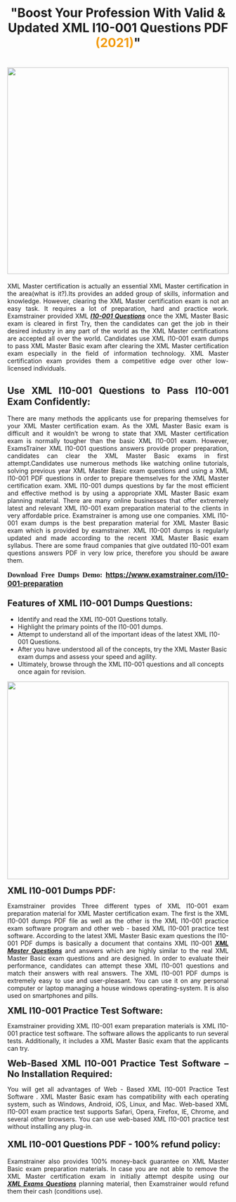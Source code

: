 
<h1 style="text-align: center;"><strong>"Boost Your Profession With Valid & Updated XML I10-001 Questions PDF <span style="color:#f39c12;">(</span><font color="#f39c12">2021)</font>"</strong></h1>

<h1><strong><a href="https://www.examstrainer.com/i10-001-preparation"><img alt="" src="https://lh3.googleusercontent.com/pw/ACtC-3f8c-slHvsLmpoocRcSJ18CXwyuRuDgfxOBXx4IdSHEzjzfh_xOgpUBjgAAY02t4nrCZtN09VK0W3n2neEBZCEPjO0q0DqiUEWHT2FAznA-KvTY27ZQYN7h16PdyGeKKF-LX8DxtBlN22QRufsFJCN3=w1366-h541-no?authuser=0" style="width: 100%; height: 470px;" /></a></strong></h1>

<p style="text-align: justify;">XML Master certification is actually an essential XML Master certification in the area(what is it?).Its provides an added group of skills, information and knowledge. However, clearing the XML Master certification exam is not an easy task. It requires a lot of preparation, hard and practice work. Examstrainer provided XML <em><a href="https://www.examstrainer.com/i10-001-preparation"><strong>I10-001 Questions</strong></a></em> once the XML Master Basic exam is cleared in first Try, then the candidates can get the job in their desired industry in any part of the world as the XML Master certifications are accepted all over the world. Candidates use XML I10-001 exam dumps to pass XML Master Basic exam after clearing the XML Master certification exam especially in the field of information technology. XML Master certification exam provides them a competitive edge over other low-licensed individuals.</p>

<h2 style="text-align: justify;"><strong>Use XML I10-001 Questions to Pass I10-001 Exam Confidently:</strong></h2>

<p style="text-align: justify;">There are many methods the applicants use for preparing themselves for your XML Master certification exam. As the XML Master Basic exam is difficult and it wouldn’t be wrong to state that XML Master certification exam is normally tougher than the basic XML I10-001 exam. However, ExamsTrainer XML I10-001 questions answers provide proper preparation, candidates can clear the XML Master Basic exams in first attempt.Candidates use numerous methods like watching online tutorials, solving previous year XML Master Basic exam questions and using a XML I10-001 PDF questions in order to prepare themselves for the XML Master certification exam. XML I10-001 dumps questions by far the most efficient and effective method is by using a appropriate XML Master Basic exam planning material. There are many online businesses that offer extremely latest and relevant XML I10-001 exam preparation material to the clients in very affordable price. Examstrainer is among use one companies. XML I10-001 exam dumps is the best preparation material for XML Master Basic exam which is provided by examstrainer. XML I10-001 dumps is regularly updated and made according to the recent XML Master Basic exam syllabus. There are some fraud companies that give outdated I10-001 exam questions answers PDF in very low price, therefore you should be aware them.</p>

<p style="text-align: justify;"><span style="font-family:Georgia,serif;"><strong><span style="font-size:16px;">Download Free Dumps Demo:</span></strong></span> <span style="font-size:16px;"><strong><a href="https://www.examstrainer.com/i10-001-preparation">https://www.examstrainer.com/i10-001-preparation</a></strong></span></p>

<h3 style="text-align: justify;"><strong><span style="font-size:20px;">Features of XML I10-001 Dumps Questions:</span></strong></h3>

<ul>
	<li>Identify and read the XML I10-001 Questions totally.</li>
	<li>Highlight the primary points of the I10-001 dumps.</li>
	<li>Attempt to understand all of the important ideas of the latest XML I10-001 Questions.</li>
	<li>After you have understood all of the concepts, try the XML Master Basic exam dumps and assess your speed and agility.</li>
	<li>Ultimately, browse through the XML I10-001 questions and all concepts once again for revision.</li>
</ul>

<p><a href="https://www.examstrainer.com/xml-master-exam-questions"><img alt="" src="https://lh3.googleusercontent.com/pw/ACtC-3d_xTg0HpoP12oxsWWcg_1SUjqBFEuEO7WDQ368VPTl6ExuzazrYkK5jHsoYFCF8AGV0s9oMu3HExQh1rFBPlN69O0KP2LWrbcXqCrkT8zA2rOTvQ1BAvJxLBhtyb-j0euWtd77LC_5ATe7WmfpKzJX=w1367-h374-no?authuser=0" style="width: 100%; height: 450px;" /></a></p>

<p><strong><span style="font-size:20px;">XML I10-001 Dumps PDF:</span></strong></p>

<p style="text-align: justify;">Examstrainer provides Three different types of XML I10-001 exam preparation material for XML Master certification exam. The first is the XML I10-001 dumps PDF file as well as the other is the XML I10-001 practice exam software program and other web - based XML I10-001 practice test software. According to the latest XML Master Basic exam questions the I10-001 PDF dumps is basically a document that contains XML I10-001 <em><a href="https://www.examstrainer.com/xml-master-exam-questions"><strong>XML Master Questions</strong></a></em> and answers which are highly similar to the real XML Master Basic exam questions and are designed. In order to evaluate their performance, candidates can attempt these XML I10-001 questions and match their answers with real answers. The XML I10-001 PDF dumps is extremely easy to use and user-pleasant. You can use it on any personal computer or laptop managing a house windows operating-system. It is also used on smartphones and pills.</p>

<p style="text-align: justify;"><strong><span style="font-size:20px;">XML I10-001 Practice Test Software:</span></strong></p>

<p style="text-align: justify;">Examstrainer providing XML I10-001 exam preparation materials is XML I10-001 practice test software. The software allows the applicants to run several tests. Additionally, it includes a XML Master Basic exam that the applicants can try.</p>

<p style="text-align: justify;"><strong><span style="font-size:20px;">Web-Based XML I10-001 Practice Test Software – No Installation Required:</span></strong></p>

<p style="text-align: justify;">You will get all advantages of Web - Based XML I10-001 Practice Test Software . XML Master Basic exam has compatibility with each operating system, such as Windows, Android, iOS, Linux, and Mac. Web-based XML I10-001 exam practice test supports Safari, Opera, Firefox, IE, Chrome, and several other browsers. You can use web-based XML I10-001 practice test without installing any plug-in.</p>

<h4 style="text-align: justify;"><strong><span style="font-size:20px;">XML I10-001 Questions PDF - 100% refund policy:</span></strong></h4>

<p style="text-align: justify;">Examstrainer also provides 100% money-back guarantee on XML Master Basic exam preparation materials. In case you are not able to remove the XML Master certification exam in initially attempt despite using our <em><a href="https://www.examstrainer.com/xml-exams"><strong>XML Exams Questions</strong></a></em> planning material, then Examstrainer would refund them their cash (conditions use).</p>
